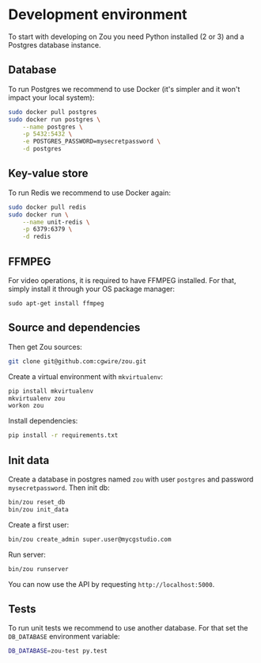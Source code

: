 # Development environment

To start with developing on Zou you need Python installed (2 or 3) and a
Postgres database instance. 

## Database

To run Postgres we recommend to use Docker (it's simpler and it won't impact
your local system):

```bash
sudo docker pull postgres
sudo docker run postgres \
    --name postgres \
    -p 5432:5432 \
    -e POSTGRES_PASSWORD=mysecretpassword \
    -d postgres
```

## Key-value store

To run Redis we recommend to use Docker again:

```bash
sudo docker pull redis
sudo docker run \
    --name unit-redis \
    -p 6379:6379 \
    -d redis
```

## FFMPEG

For video operations, it is required to have FFMPEG installed. For that, simply install it through your OS package manager: 

```
sudo apt-get install ffmpeg
```


## Source and dependencies

Then get Zou sources:

```bash
git clone git@github.com:cgwire/zou.git
```

Create a virtual environment with `mkvirtualenv`:

```bash
pip install mkvirtualenv
mkvirtualenv zou
workon zou
```

Install dependencies:

```bash
pip install -r requirements.txt 
```

## Init data

Create a database in postgres named `zou` with user `postgres` and password
`mysecretpassword`. Then init db:

```bash
bin/zou reset_db
bin/zou init_data
```

Create a first user:

```bash
bin/zou create_admin super.user@mycgstudio.com
```

Run server:

```bash
bin/zou runserver
```

You can now use the API by requesting `http://localhost:5000`.


## Tests

To run unit tests we recommend to use another database. For that set the
`DB_DATABASE` environment variable:

```bash
DB_DATABASE=zou-test py.test
```
